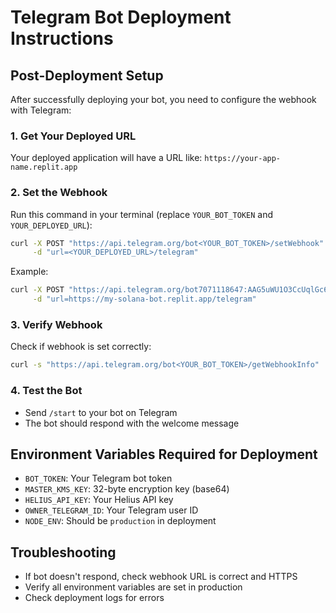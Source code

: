 # Telegram Bot Deployment Instructions

## Post-Deployment Setup

After successfully deploying your bot, you need to configure the webhook with Telegram:

### 1. Get Your Deployed URL
Your deployed application will have a URL like: `https://your-app-name.replit.app`

### 2. Set the Webhook
Run this command in your terminal (replace `YOUR_BOT_TOKEN` and `YOUR_DEPLOYED_URL`):

```bash
curl -X POST "https://api.telegram.org/bot<YOUR_BOT_TOKEN>/setWebhook" \
     -d "url=<YOUR_DEPLOYED_URL>/telegram"
```

Example:
```bash
curl -X POST "https://api.telegram.org/bot7071118647:AAG5uWU1O3CcUqlGc6PleJYsY5p6dU9KSu0/setWebhook" \
     -d "url=https://my-solana-bot.replit.app/telegram"
```

### 3. Verify Webhook
Check if webhook is set correctly:
```bash
curl -s "https://api.telegram.org/bot<YOUR_BOT_TOKEN>/getWebhookInfo"
```

### 4. Test the Bot
- Send `/start` to your bot on Telegram
- The bot should respond with the welcome message

## Environment Variables Required for Deployment
- `BOT_TOKEN`: Your Telegram bot token
- `MASTER_KMS_KEY`: 32-byte encryption key (base64)
- `HELIUS_API_KEY`: Your Helius API key
- `OWNER_TELEGRAM_ID`: Your Telegram user ID
- `NODE_ENV`: Should be `production` in deployment

## Troubleshooting
- If bot doesn't respond, check webhook URL is correct and HTTPS
- Verify all environment variables are set in production
- Check deployment logs for errors